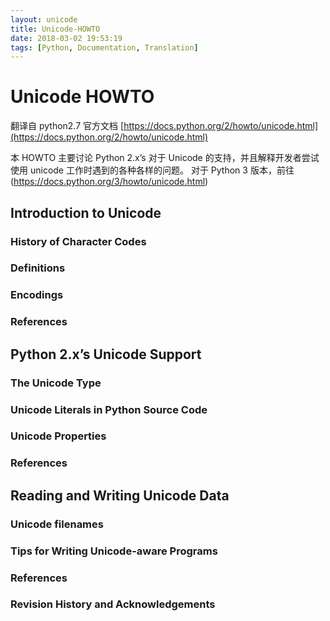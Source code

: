 ```yaml
---
layout: unicode
title: Unicode-HOWTO
date: 2018-03-02 19:53:19
tags: [Python, Documentation, Translation]
---
```


# Unicode HOWTO

翻译自 python2.7 官方文档 [https://docs.python.org/2/howto/unicode.html](https://docs.python.org/2/howto/unicode.html)

本 HOWTO 主要讨论 Python 2.x’s 对于 Unicode 的支持，并且解释开发者尝试使用 unicode 工作时遇到的各种各样的问题。
对于 Python 3 版本，前往(https://docs.python.org/3/howto/unicode.html)


## Introduction to Unicode

### History of Character Codes

### Definitions

### Encodings

### References

## Python 2.x’s Unicode Support

### The Unicode Type

### Unicode Literals in Python Source Code

### Unicode Properties

### References

## Reading and Writing Unicode Data

### Unicode filenames

### Tips for Writing Unicode-aware Programs

### References

### Revision History and Acknowledgements
